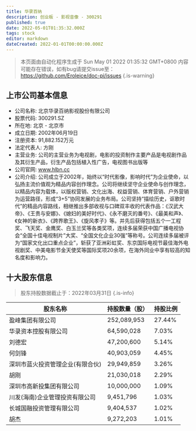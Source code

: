 ```yaml
---
title: 华录百纳
description: 创业板 - 影视音像 - 300291
published: true
date: 2022-05-01T01:35:32.000Z
tags: stock
editor: markdown
dateCreated: 2022-01-01T00:00:00.000Z
---
```


> 本页面由自动化程序生成于 Sun May 01 2022 01:35:32 GMT+0800
> 内容可能存在错误，如有bug请提交issue至：https://github.com/Eroleice/doc-pi/issues
{.is-warning}

## 上市公司基本信息
- 公司名称: 北京华录百纳影视股份有限公司
- 股票代码: 300291.SZ
- 所在地: 北京 - 北京市
- 成立日期: 2002年06月19日
- 注册资本: 91,882.152万元
- 法定代表人: 方刚
- 主营业务: 公司的主营业务为电视剧，电影的投资制作主要产品是电视剧作品及其衍生产品，衍生产品包括植入性广告，电视图书出版等
- 公司官网: www.hlbn.cc
- 公司介绍: 公司成立于2002年，始终以“时代影像，影响时代”为企业使命，以弘扬主流价值观为精品内容创作理念。公司将继续坚守企业使命与创作理念，以精品内容为载体，以版权营销、文化出海、权益营销、体育营销、户外营销为运营路径，形成“3+5”协同发展的业务布局。公司坚持“描绘历史，讴歌时代”的精品内容路线，相继推出多部收视与口碑双丰收的代表作品：《汉武大帝》、《王贵与安娜》、《媳妇的美好时代》、《永不磨灭的番号》、《最美和声》、《女神的新衣》、《跨界歌王》、《旋风孝子》等。并先后获得包括五个一工程奖、飞天奖、金鹰奖、白玉兰奖等各类奖项，连续多届荣获中国广播电视协会“全国十佳电视制片”大奖、“全国文化企业30强”等称号。公司连续多届被评为“国家文化出口重点企业”，斩获了亚洲彩虹奖、东京国际电视节最佳海外电视剧奖、中美电影节金天使奖等国际奖项20余项，在海外同业中享有较高的知名度和影响力。


## 十大股东信息
> 股东持股数据截止于：2022年03月31日
{.is-info}

| 股东名称 | 持股数量（股） | 持股比例 |
| --- | --- | --- |
| 盈峰集团有限公司 | 252,089,953 | 27.44% |
| 华录资本控股有限公司 | 64,590,028 | 7.03% |
| 刘德宏 | 47,200,600 | 5.14% |
| 何剑锋 | 40,903,059 | 4.45% |
| 深圳市蓝火投资管理企业(有限合伙) | 29,949,859 | 3.26% |
| 胡刚 | 21,030,018 | 2.29% |
| 深圳市高新投集团有限公司 | 10,000,000 | 1.09% |
| 川发(海南)企业管理投资有限公司 | 9,451,796 | 1.03% |
| 长城国融投资管理有限公司 | 9,404,537 | 1.02% |
| 胡杰 | 9,272,203 | 1.01% |




